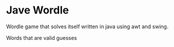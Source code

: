 # Jave Wordle
Wordle game that solves itself written in java using awt and swing.

Words that are valid guesses
